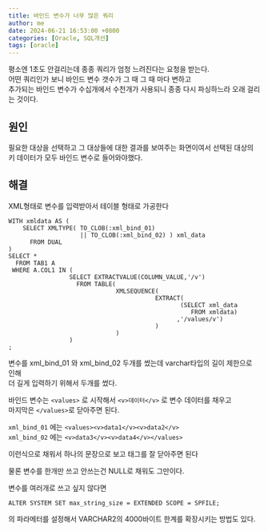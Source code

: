 ```yaml
---
title: 바인드 변수가 너무 많은 쿼리
author: me
date: 2024-06-21 16:53:00 +0800
categories: [Oracle, SQL개선]
tags: [oracle]
---
```


평소엔 1초도 안걸리는데 종종 쿼리가 엄청 느려진다는 요청을 받는다.   
어떤 쿼리인가 보니 바인드 변수 갯수가 그 때 그 때 마다 변하고     
추가되는 바인드 변수가 수십개에서 수천개가 사용되니 종종 다시 파싱하느라 오래 걸리는 것이다.    

## 원인

필요한 대상을 선택하고 그 대상들에 대한 결과를 보여주는 화면이여서 선택된 대상의 키 데이터가 모두 바인드 변수로 들어와야했다.


## 해결

XML형태로 변수를 입력받아서 테이블 형태로 가공한다

``` 
WITH xmldata AS ( 
    SELECT XMLTYPE( TO_CLOB(:xml_bind_01)
                    || TO_CLOB(:xml_bind_02) ) xml_data 
      FROM DUAL
)
SELECT *
  FROM TAB1 A
 WHERE A.COL1 IN (
                 SELECT EXTRACTVALUE(COLUMN_VALUE,'/v')
                   FROM TABLE(
                              XMLSEQUENCE(
                                         EXTRACT(
                                                (SELECT xml_data
                                                   FROM xmldata)
                                               ,'/values/v')
                                         )
                              )
                 )
; 
```

변수를 xml_bind_01 와 xml_bind_02 두개를 썼는데 varchar타입의 길이 제한으로 인해   
더 길게 입력하기 위해서 두개를 썼다.   

바인드 변수는 ```<values>``` 로 시작해서 ```<v>데이터</v>``` 로 변수 데이터를 채우고   
마지막은 ```</values>```로 닫아주면 된다.   

```xml_bind_01``` 에는 ```<values><v>data1</v><v>data2</v>```       
```xml_bind_02``` 에는 ```<v>data3</v><v>data4</v></values>```    

이런식으로 채워서 하나의 문장으로 보고 태그를 잘 닫아주면 된다   
 

물론 변수를 한개만 쓰고 안쓰는건 NULL로 채워도 그만이다.  


변수를 여러개로 쓰고 싶지 않다면   

```ALTER SYSTEM SET max_string_size = EXTENDED SCOPE = SPFILE;```   

의 파라메터를 설정해서 VARCHAR2의 4000바이트 한계를 확장시키는 방법도 있다. 

